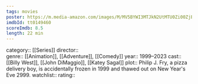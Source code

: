 ```yaml
---
tags: movies
poster: https://m.media-amazon.com/images/M/MV5BYWI3MTJkN2UtMTU0Zi00ZjE2LThjMWEtYmQ5YmFiZmU1N2JhXkEyXkFqcGdeQXVyMTMzOTQyOTk1._V1_SX300.jpg
imdbId: tt0149460
scoreImdb: 8.5
length: 22 min
---
```


category:: [[Series]]
director::  
genre:: [[Animation]], [[Adventure]], [[Comedy]]
year:: 1999–2023
cast:: [[Billy West]], [[John DiMaggio]], [[Katey Sagal]]
plot:: Philip J. Fry, a pizza delivery boy, is accidentally frozen in 1999 and thawed out on New Year's Eve 2999.
watchlist::
rating::
